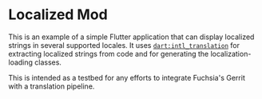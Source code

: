 # Localized Mod

This is an example of a simple Flutter application that can display localized
strings in several supported locales. It uses
[`dart:intl_translation`](https://pub.dartlang.org/packages/intl_translation)
for extracting localized strings from code and for generating the
localization-loading classes.

This is intended as a testbed for any efforts to integrate Fuchsia's Gerrit with
a translation pipeline.
